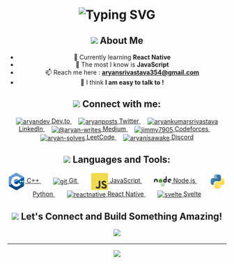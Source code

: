 # <div align="center">![Typing SVG](https://readme-typing-svg.herokuapp.com/?lines=Hi+👋,+I'm+Aryan+Srivastava;Welcome+to+my+GitHub+Profile!;A+Passionate+Developer;Always+Learning+New+Things!&font=Fira%20Code&center=true&width=380&height=50&duration=4000&pause=1000)</div>

## <div align="center"><img src="https://media.giphy.com/media/VgCDAzcKvsR6OM0uWg/giphy.gif" width="50"> About Me</div>

<div align="center">

- 🔭 Currently learning **React Native**
- 💪 The most I know is **JavaScript**
- 📫 Reach me here : **aryansrivastava354@gmail.com**
- 💬 I think **I am easy to talk to !**

</div>

## <div align="center"><img src="https://media.giphy.com/media/LnQjpWaON8nhr21vNW/giphy.gif" width="60"> Connect with me:</div>

<div align="center">
  <a href="https://dev.to/aryandev" target="blank">
    <img align="center" src="https://raw.githubusercontent.com/rahuldkjain/github-profile-readme-generator/master/src/images/icons/Social/devto.svg" alt="aryandev" height="30" width="40" />
    <span>Dev.to</span>
  </a>
  &nbsp;&nbsp;&nbsp;
  <a href="https://twitter.com/aryanposts" target="blank">
    <img align="center" src="https://raw.githubusercontent.com/rahuldkjain/github-profile-readme-generator/master/src/images/icons/Social/twitter.svg" alt="aryanposts" height="30" width="40" />
    <span>Twitter</span>
  </a>
  &nbsp;&nbsp;&nbsp;
  <a href="https://linkedin.com/in/aryankumarsrivastava" target="blank">
    <img align="center" src="https://raw.githubusercontent.com/rahuldkjain/github-profile-readme-generator/master/src/images/icons/Social/linked-in-alt.svg" alt="aryankumarsrivastava" height="30" width="40" />
    <span>LinkedIn</span>
  </a>
  &nbsp;&nbsp;&nbsp;
  <a href="https://medium.com/@aryan-writes" target="blank">
    <img align="center" src="https://raw.githubusercontent.com/rahuldkjain/github-profile-readme-generator/master/src/images/icons/Social/medium.svg" alt="@aryan-writes" height="30" width="40" />
    <span>Medium</span>
  </a>
  &nbsp;&nbsp;&nbsp;
  <a href="https://codeforces.com/profile/jimmy7905" target="blank">
    <img align="center" src="https://raw.githubusercontent.com/rahuldkjain/github-profile-readme-generator/master/src/images/icons/Social/codeforces.svg" alt="jimmy7905" height="30" width="40" />
    <span>Codeforces</span>
  </a>
  &nbsp;&nbsp;&nbsp;
  <a href="https://www.leetcode.com/aryan-solves" target="blank">
    <img align="center" src="https://raw.githubusercontent.com/rahuldkjain/github-profile-readme-generator/master/src/images/icons/Social/leet-code.svg" alt="aryan-solves" height="30" width="40" />
    <span>LeetCode</span>
  </a>
  &nbsp;&nbsp;&nbsp;
  <a href="https://discord.gg/aryanisawake" target="blank">
    <img align="center" src="https://raw.githubusercontent.com/rahuldkjain/github-profile-readme-generator/master/src/images/icons/Social/discord.svg" alt="aryanisawake" height="30" width="40" />
    <span>Discord</span>
  </a>
</div>

## <div align="center"><img src="https://media.giphy.com/media/iY8CRBdQXODJSCERIr/giphy.gif" width="35"> Languages and Tools:</div>

<div align="center">
  <a href="https://www.w3schools.com/cpp/" target="_blank" rel="noreferrer">
    <img align="center" src="https://raw.githubusercontent.com/devicons/devicon/master/icons/cplusplus/cplusplus-original.svg" alt="cplusplus" width="40" height="40"/>
    <span>C++</span>
  </a>
  &nbsp;&nbsp;&nbsp;&nbsp;&nbsp;&nbsp;
  <a href="https://git-scm.com/" target="_blank" rel="noreferrer">
    <img align="center" src="https://www.vectorlogo.zone/logos/git-scm/git-scm-icon.svg" alt="git" width="40" height="40"/>
    <span>Git</span>
  </a>
  &nbsp;&nbsp;&nbsp;&nbsp;&nbsp;&nbsp;
  <a href="https://developer.mozilla.org/en-US/docs/Web/JavaScript" target="_blank" rel="noreferrer">
    <img align="center" src="https://raw.githubusercontent.com/devicons/devicon/master/icons/javascript/javascript-original.svg" alt="javascript" width="40" height="40"/>
    <span>JavaScript</span>
  </a>
  &nbsp;&nbsp;&nbsp;&nbsp;&nbsp;&nbsp;
  <a href="https://nodejs.org" target="_blank" rel="noreferrer">
    <img align="center" src="https://raw.githubusercontent.com/devicons/devicon/master/icons/nodejs/nodejs-original-wordmark.svg" alt="nodejs" width="40" height="40"/>
    <span>Node.js</span>
  </a>
  &nbsp;&nbsp;&nbsp;&nbsp;&nbsp;&nbsp;
  <a href="https://www.python.org" target="_blank" rel="noreferrer">
    <img align="center" src="https://raw.githubusercontent.com/devicons/devicon/master/icons/python/python-original.svg" alt="python" width="40" height="40"/>
    <span>Python</span>
  </a>
  &nbsp;&nbsp;&nbsp;&nbsp;&nbsp;&nbsp;
  <a href="https://reactnative.dev/" target="_blank" rel="noreferrer">
    <img align="center" src="https://reactnative.dev/img/header_logo.svg" alt="reactnative" width="40" height="40"/>
    <span>React Native</span>
  </a>
  &nbsp;&nbsp;&nbsp;&nbsp;&nbsp;&nbsp;
  <a href="https://svelte.dev" target="_blank" rel="noreferrer">
    <img align="center" src="https://upload.wikimedia.org/wikipedia/commons/1/1b/Svelte_Logo.svg" alt="svelte" width="40" height="40"/>
    <span>Svelte</span>
  </a>
</div>

## <div align="center"><img src="https://media.giphy.com/media/LnQjpWaON8nhr21vNW/giphy.gif" width="40"> Let's Connect and Build Something Amazing!</div>

<div align="center">
  <img src="https://capsule-render.vercel.app/api?type=waving&color=gradient&height=100&section=footer" />
</div>

---

<div align="center">
  <img src="https://readme-typing-svg.herokuapp.com/?lines=Thanks+for+visiting!;Let's+connect+and+code+together!;Happy+Coding!&font=Fira%20Code&center=true&width=380&height=50&duration=4000&pause=1000">
</div>
